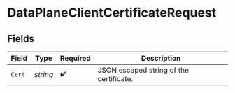 # DataPlaneClientCertificateRequest


## Fields

| Field                                   | Type                                    | Required                                | Description                             |
| --------------------------------------- | --------------------------------------- | --------------------------------------- | --------------------------------------- |
| `Cert`                                  | *string*                                | :heavy_check_mark:                      | JSON escaped string of the certificate. |